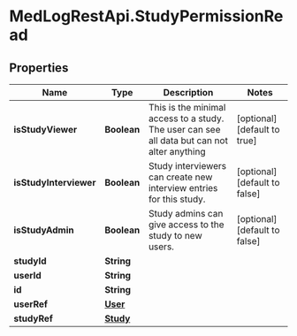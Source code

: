 # MedLogRestApi.StudyPermissionRead

## Properties

Name | Type | Description | Notes
------------ | ------------- | ------------- | -------------
**isStudyViewer** | **Boolean** | This is the minimal access to a study. The user can see all data but can not alter anything | [optional] [default to true]
**isStudyInterviewer** | **Boolean** | Study interviewers can create new interview entries for this study. | [optional] [default to false]
**isStudyAdmin** | **Boolean** | Study admins can give access to the study to new users. | [optional] [default to false]
**studyId** | **String** |  | 
**userId** | **String** |  | 
**id** | **String** |  | 
**userRef** | [**User**](User.md) |  | 
**studyRef** | [**Study**](Study.md) |  | 


